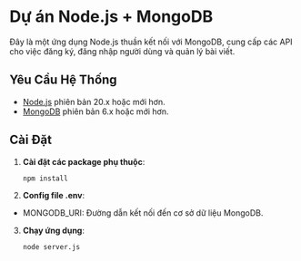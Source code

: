 # Dự án Node.js + MongoDB

Đây là một ứng dụng Node.js thuần kết nối với MongoDB, cung cấp các API cho việc đăng ký, đăng nhập người dùng và quản lý bài viết.

## Yêu Cầu Hệ Thống

- [Node.js](https://nodejs.org/) phiên bản 20.x hoặc mới hơn.
- [MongoDB](https://www.mongodb.com/) phiên bản 6.x hoặc mới hơn.

## Cài Đặt

1. **Cài đặt các package phụ thuộc**:

   ```bash
   npm install

2. **Config file .env**:

  - MONGODB_URI: Đường dẫn kết nối đến cơ sở dữ liệu MongoDB.

3. **Chạy ứng dụng**:

   ```bash
   node server.js
